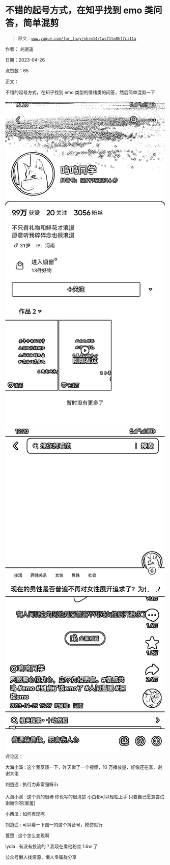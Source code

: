 # 不错的起号方式，在知乎找到 emo 类问答，简单混剪

> 原文：[`www.yuque.com/for_lazy/xkrm14/fws71tm8hf7ci11a`](https://www.yuque.com/for_lazy/xkrm14/fws71tm8hf7ci11a)



作者： 刘逍遥



日期：2023-04-26



点赞数：65



正文：



不错的起号方式，在知乎找到 emo 类型的情绪类的问答，然后简单混剪一下



![](img/ccc58b5fe27586c3e62f26ddcff2b7c9.png)  <ne-p id="u9323cb4f" data-lake-id="u9323cb4f">![](img/45096cf8e1d3f980210dd68a4920b322.png)  <ne-p id="u44928d61" data-lake-id="u44928d61">评论区：



大海小溪 : 这个我反馈一下，昨天做了一个视频，10 万播放量，好像还在涨，谢谢大佬



刘逍遥 : 执行力非常强呀👍



大海小溪 : 这个真的很棒 你也写的很清楚 小白都可以轻松上手 只要自己愿意尝试 谢谢你呀[害羞]



小西瓜 : 如何表现呢



刘逍遥 : 可以看一下图一的这个抖音号，模仿就行



蔓楚 : 这个怎么变现啊



lydia : 有没有投流的？我现在看他粉丝 1.6w 了



公众号懒人找资源，懒人专属群分享

</ne-p></ne-p>